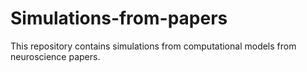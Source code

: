 # Simulations-from-papers
This repository contains simulations from computational models from neuroscience papers. 
